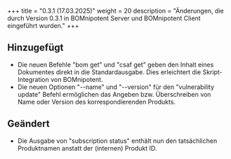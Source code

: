 +++
title = "0.3.1 (17.03.2025)"
weight = 20
description = "Änderungen, die durch Version 0.3.1 in BOMnipotent Server und BOMnipotent Client eingeführt wurden."
+++

## Hinzugefügt
- Die neuen Befehle "bom get" und "csaf get" geben den Inhalt eines Dokumentes direkt in die Standardausgabe. Dies erleichtert die Skript-Integration von BOMnipotent.
- Die neuen Optionen "--name" und "--version" für den "vulnerability update" Befehl ermöglichen das Angeben bzw. Überschreiben von Name oder Version des korrespondierenden Produkts.

## Geändert
- Die Ausgabe von "subscription status" enthält nun den tatsächlichen Produktnamen anstatt der (internen) Produkt ID.
